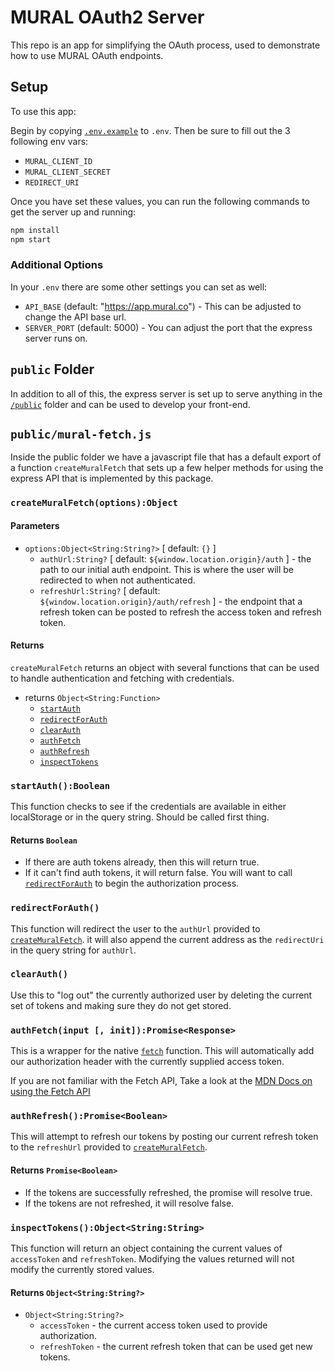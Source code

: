 # MURAL OAuth2 Server

This repo is an app for simplifying the OAuth process, used to demonstrate how to use MURAL OAuth endpoints.

## Setup

To use this app:

Begin by copying [`.env.example`](./.env.example) to `.env`. Then be sure to fill out the 3 following env vars:

- `MURAL_CLIENT_ID`
- `MURAL_CLIENT_SECRET`
- `REDIRECT_URI`

Once you have set these values, you can run the following commands to get the server up and running:

```bash
npm install
npm start
```

### Additional Options

In your `.env` there are some other settings you can set as well:

- `API_BASE` (default: "https://app.mural.co") - This can be adjusted to change the API base url.
- `SERVER_PORT` (default: 5000) - You can adjust the port that the express server runs on.

## `public` Folder

In addition to all of this, the express server is set up to serve anything in the [`/public`](./public/) folder and can
be used to develop your front-end.

## `public/mural-fetch.js`

Inside the public folder we have a javascript file that has a default export of a function `createMuralFetch` that sets
up a few helper methods for using the express API that is implemented by this package.

### `createMuralFetch(options):Object`

#### Parameters

- `options:Object<String:String?>` [ default: `{}` ]
  - `authUrl:String?` [ default: `${window.location.origin}/auth` ] - the path to our initial auth endpoint.
    This is where the user will be redirected to when not authenticated.
  - `refreshUrl:String?` [ default: `${window.location.origin}/auth/refresh` ] - the endpoint that a refresh token can
    be posted to refresh the access token and refresh token.

#### Returns

`createMuralFetch` returns an object with several functions that can be used to handle authentication and fetching with
credentials.

- returns `Object<String:Function>`
  - [`startAuth`](#startauthboolean)
  - [`redirectForAuth`](#redirectforauth)
  - [`clearAuth`](#clearauth)
  - [`authFetch`](#authfetchinput--initpromiseresponse)
  - [`authRefresh`](#authrefreshpromiseboolean)
  - [`inspectTokens`](#inspecttokensobjectstringstring)

### `startAuth():Boolean`

This function checks to see if the credentials are available in either localStorage or in the query string.
Should be called first thing.

#### Returns `Boolean`

- If there are auth tokens already, then this will return true.
- If it can't find auth tokens, it will return false. You will want to call [`redirectForAuth`](#redirectforauth) to
  begin the authorization process.

### `redirectForAuth()`

This function will redirect the user to the `authUrl` provided to [`createMuralFetch`](#createmuralfetchoptionsobject).
it will also append the current address as the `redirectUri` in the query string for `authUrl`.

### `clearAuth()`

Use this to "log out" the currently authorized user by deleting the current set of tokens and making sure they do not
get stored.

### `authFetch(input [, init]):Promise<Response>`

This is a wrapper for the native [`fetch`](https://developer.mozilla.org/en-US/docs/Web/API/fetch) function. This will
automatically add our authorization header with the currently supplied access token.

If you are not familiar with the Fetch API, Take a look at the [MDN Docs on using the Fetch API](https://developer.mozilla.org/en-US/docs/Web/API/Fetch_API/Using_Fetch)

### `authRefresh():Promise<Boolean>`

This will attempt to refresh our tokens by posting our current refresh token to the `refreshUrl` provided to [`createMuralFetch`](#createmuralfetchoptionsobject).

#### Returns `Promise<Boolean>`

- If the tokens are successfully refreshed, the promise will resolve true.
- If the tokens are not refreshed, it will resolve false.

### `inspectTokens():Object<String:String>`

This function will return an object containing the current values of `accessToken` and `refreshToken`. Modifying the
values returned will not modify the currently stored values.

#### Returns `Object<String:String?>`

- `Object<String:String?>`
  - `accessToken` - the current access token used to provide authorization.
  - `refreshToken` - the current refresh token that can be used get new tokens.

